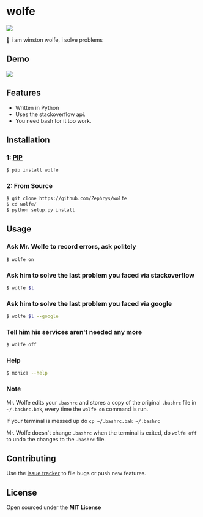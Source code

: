 # wolfe

![](http://i.imgur.com/ffMQrWB.png)

:wolf: i am winston wolfe, i solve problems

## Demo
![](http://i.imgur.com/D4iLyJw.gif?1)

## Features

- Written in Python
- Uses the stackoverflow api.
- You need bash for it too work.

## Installation

### 1: [PIP](https://pypi.python.org/pypi/wolfe)

```bash
$ pip install wolfe
```

### 2: From Source

```bash
$ git clone https://github.com/Zephrys/wolfe
$ cd wolfe/
$ python setup.py install
```

## Usage

### Ask Mr. Wolfe to record errors, ask politely

```bash
$ wolfe on
```

### Ask him to solve the last problem you faced via stackoverflow

```bash
$ wolfe $l
```

### Ask him to solve the last problem you faced via google

```bash
$ wolfe $l --google
```

### Tell him his services aren't needed any more

```bash
$ wolfe off
```

### Help

```bash
$ monica --help
```

### Note

Mr. Wolfe edits your `.bashrc` and stores a copy of the original `.bashrc` file in `~/.bashrc.bak`, every time the `wolfe on` command is run.

If your terminal is messed up do `cp ~/.bashrc.bak ~/.bashrc`

Mr. Wolfe doesn't change `.bashrc` when the terminal is exited, do `wolfe off`
to undo the changes to the `.bashrc` file.

## Contributing

Use the [issue tracker](https://github.com/Zephrys/monica) to file bugs or push new features.

## License

Open sourced under the **MIT License**
